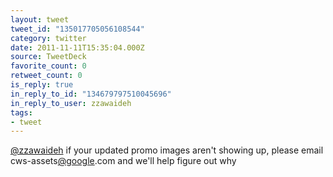 ```yaml
---
layout: tweet
tweet_id: "135017705056108544"
category: twitter
date: 2011-11-11T15:35:04.000Z
source: TweetDeck
favorite_count: 0
retweet_count: 0
is_reply: true
in_reply_to_id: "134679797510045696"
in_reply_to_user: zzawaideh
tags:
- tweet
---
```


[@zzawaideh](https://twitter.com/@zzawaideh) if your updated promo images aren't showing up, please email cws-assets[@google](https://twitter.com/@google).com and we'll help figure out why
